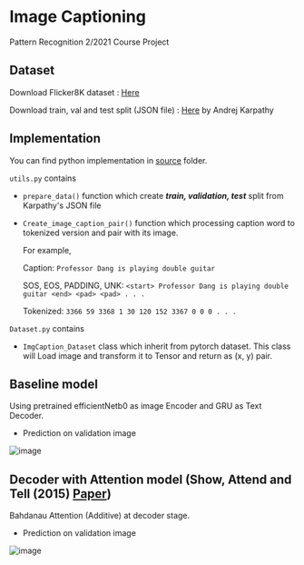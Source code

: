 # Image Captioning

Pattern Recognition 2/2021 Course Project 

## Dataset

Download Flicker8K dataset : [Here](https://github.com/jbrownlee/Datasets/releases/download/Flickr8k/Flickr8k_Dataset.zip)

Download train, val and test split (JSON file) : [Here](http://cs.stanford.edu/people/karpathy/deepimagesent/caption_datasets.zip) by Andrej Karpathy

## Implementation

You can find python implementation in [source](https://github.com/natnondesu/Image-Captioning/tree/master/source) folder.

`utils.py` contains

- `prepare_data()` function which create ***train, validation, test*** split from Karpathy's JSON file
- `Create_image_caption_pair()` function which processing caption word to tokenized version and pair with its image.

  For example,

    Caption: `Professor Dang is playing double guitar` 

    SOS, EOS, PADDING, UNK: `<start> Professor Dang is playing double guitar <end> <pad> <pad> . . .`

    Tokenized: `3366 59 3368 1 30 120 152 3367 0 0 0 . . .`
    
`Dataset.py` contains

- `ImgCaption_Dataset` class which inherit from pytorch dataset. This class will Load image and transform it to Tensor and return as (x, y) pair.


## Baseline model

Using pretrained efficientNetb0 as image Encoder and GRU as Text Decoder.

- Prediction on validation image

![image](https://user-images.githubusercontent.com/62899961/161792324-d36e3278-1b3c-415a-82ea-14db8352c011.png)

## Decoder with Attention model (Show, Attend and Tell (2015) [Paper](https://arxiv.org/abs/1502.03044))

Bahdanau Attention (Additive) at decoder stage.

- Prediction on validation image

![image](https://user-images.githubusercontent.com/62899961/163429536-af5c3bac-f065-476e-801f-9f18ce34c8a8.png)


